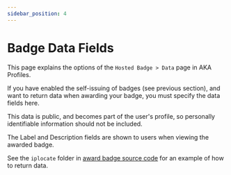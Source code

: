 ```yaml
---
sidebar_position: 4
---
```


# Badge Data Fields

This page explains the options of the `Hosted Badge > Data` page in AKA Profiles.

If you have enabled the self-issuing of badges (see previous section), and want to return data when awarding your badge, you must specify the data fields here.

This data is public, and becomes part of the user's profile, so personally identifiable information should not be included.

The Label and Description fields are shown to users when viewing the awarded badge.

See the `iplocate` folder in [award badge source code](https://github.com/neilck/aka-awardbadge/blob/main/src/app/iplocate/award/page.tsx) for an example of how to return data.
